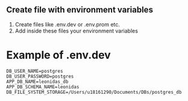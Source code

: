## Create file with environment variables
1. Create files like .env.dev or .env.prom etc.
2. Add inside these files your environment variables

# Example of .env.dev
```shell
DB_USER_NAME=postgres
DB_USER_PASSWORD=postgres
APP_DB_NAME=leonidas_db
APP_DB_SCHEMA_NAME=leonidas
DB_FILE_SYSTEM_STORAGE=/Users/u18161290/Documents/DBs/postgres_db
```